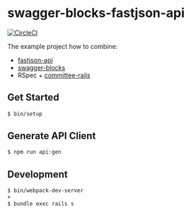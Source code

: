 # swagger-blocks-fastjson-api

[![CircleCI](https://circleci.com/gh/tanakaworld/swagger-blocks-fastjson-api/tree/master.svg?style=svg)](https://circleci.com/gh/tanakaworld/swagger-blocks-fastjson-api/tree/master)

The example project how to combine:

- [fastjson-api](https://github.com/Netflix/fast_jsonapi)
- [swagger-blocks](https://github.com/fotinakis/swagger-blocks)
- RSpec + [committee-rails](https://github.com/willnet/committee-rails)

## Get Started

```bash
$ bin/setup
```

## Generate API Client

```bash
$ npm run api:gen
```

## Development

```bash
$ bin/webpack-dev-server
+
$ bundle exec rails s
```
